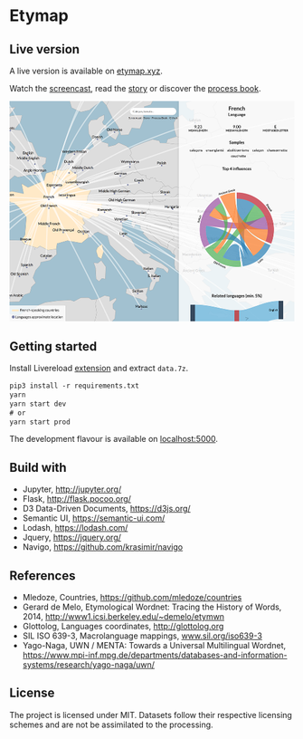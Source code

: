 # Etymap

## Live version

A live version is available on [etymap.xyz](https://etymap.xyz).

Watch the [screencast](https://www.youtube.com/watch?v=eECwmJ6InZc), read the [story](https://etymap.xyz/story) or discover the [process book](https://etymap.xyz/process-book).

![Screenshot](./static/img/screen.png)

## Getting started

Install Livereload [extension](http://livereload.com/extensions/) and extract `data.7z`.

```shell
pip3 install -r requirements.txt
yarn
yarn start dev
# or
yarn start prod
```

The development flavour is available on [localhost:5000](http://localhost:5000).

## Build with

- Jupyter, http://jupyter.org/
- Flask, http://flask.pocoo.org/
- D3 Data-Driven Documents, https://d3js.org/
- Semantic UI, https://semantic-ui.com/
- Lodash, https://lodash.com/
- Jquery, https://jquery.org/
- Navigo, https://github.com/krasimir/navigo

## References

- Mledoze, Countries, https://github.com/mledoze/countries
- Gerard de Melo, Etymological Wordnet: Tracing the History of Words, 2014, http://www1.icsi.berkeley.edu/~demelo/etymwn
- Glottolog, Languages coordinates, http://glottolog.org
- SIL ISO 639-3, Macrolanguage mappings, www.sil.org/iso639-3
- Yago-Naga, UWN / MENTA: Towards a Universal Multilingual Wordnet, https://www.mpi-inf.mpg.de/departments/databases-and-information-systems/research/yago-naga/uwn/

## License

The project is licensed under MIT. Datasets follow their respective licensing schemes and are not be assimilated to the processing.
